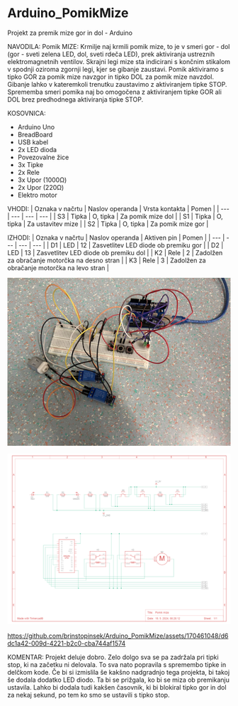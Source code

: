 # Arduino_PomikMize
Projekt za premik mize gor in dol - Arduino

NAVODILA: Pomik MIZE: Krmilje naj krmili pomik mize, to je v smeri gor - dol (gor - sveti zelena LED, dol, sveti rdeča LED), prek aktiviranja ustreznih elektromagnetnih ventilov. Skrajni legi mize sta indicirani s končnim stikalom v spodnji oziroma zgornji legi, kjer se gibanje zaustavi. Pomik aktiviramo s tipko GOR za pomik mize navzgor in tipko DOL za pomik mize navzdol. Gibanje lahko v kateremkoli trenutku zaustavimo z aktiviranjem tipke STOP. Sprememba smeri pomika naj bo omogočena z aktiviranjem tipke GOR ali DOL brez predhodnega aktiviranja tipke STOP.

KOSOVNICA: 
- Arduino Uno 
- BreadBoard 
- USB kabel 
- 2x LED dioda 
- Povezovalne žice 
- 3x Tipke 
- 2x Rele 
- 3x Upor (1000Ω) 
- 2x Upor (220Ω) 
- Elektro motor


VHODI:
| Oznaka v načrtu | Naslov operanda | Vrsta kontakta | Pomen |
| --- | --- | --- | --- |
| S3 | Tipka | O, tipka | Za pomik mize dol |
| S1 | Tipka | O, tipka | Za ustavitev mize |
| S2 | Tipka | O, tipka | Za pomik mize gor |


IZHODI:
| Oznaka v načrtu | Naslov operanda | Aktiven pin | Pomen |
| --- | --- | --- | --- |
| D1 | LED | 12 | Zasvetlitev LED diode ob premiku gor |
| D2 | LED | 13 | Zasvetlitev LED diode ob premiku dol |
| K2 | Rele | 2 | Zadolžen za obračanje motorčka na desno stran |
| K3 | Rele | 3 | Zadolžen za obračanje motorčka na levo stran |



  ![Vezje](https://raw.githubusercontent.com/brinstopinsek/Arduino_PomikMize/main/Vezje.png)

  ![VezalnaShema](https://raw.githubusercontent.com/brinstopinsek/Arduino_PomikMize/main/VezalnaShema.png)

  https://github.com/brinstopinsek/Arduino_PomikMize/assets/170461048/d6dc1a42-009d-4221-b2c0-cba744af1574


  

KOMENTAR:
Projekt deluje dobro. Zelo dolgo sva se pa zadržala pri tipki stop, ki na začetku ni delovala. To sva nato popravila s spremembo tipke in delčkom kode. Če bi si izmislila še kakšno nadgradnjo tega projekta, bi takoj še dodala dodatko LED diodo. Ta bi se prižgala, ko bi se miza ob premikanju ustavila. Lahko bi dodala tudi kakšen časovnik, ki bi blokiral tipko gor in dol za nekaj sekund, po tem ko smo se ustavili s tipko stop.
